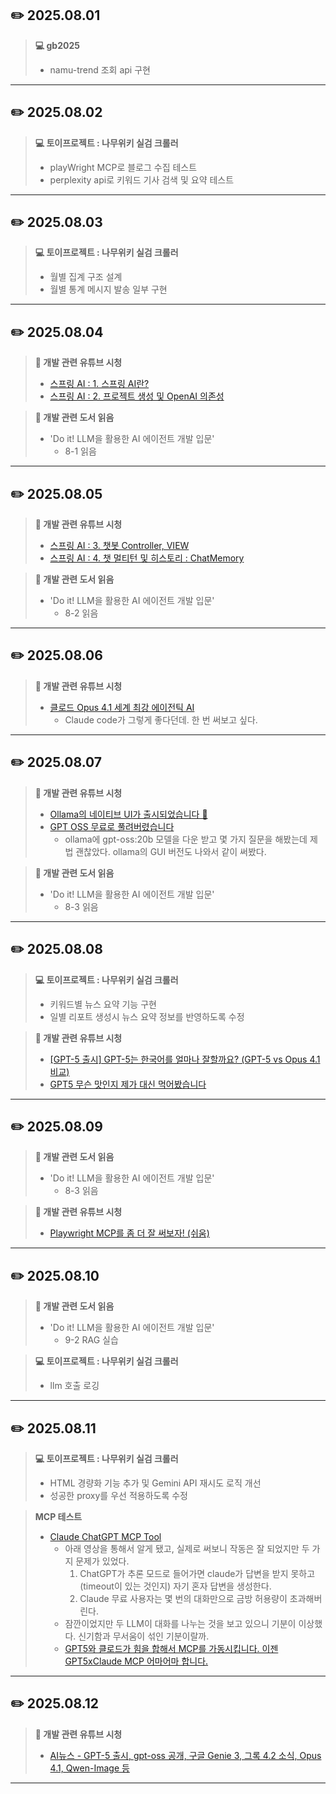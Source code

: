 ## ✏️ 2025.08.01  
> **💻 gb2025**
>   - namu-trend 조회 api 구현

---

## ✏️ 2025.08.02
> **💻 토이프로젝트 : 나무위키 실검 크롤러**
>   - playWright MCP로 블로그 수집 테스트
>   - perplexity api로 키워드 기사 검색 및 요약 테스트

---

## ✏️ 2025.08.03
> **💻 토이프로젝트 : 나무위키 실검 크롤러**
>   - 월별 집계 구조 설계
>   - 월별 통계 메시지 발송 일부 구현

---

## ✏️ 2025.08.04
> **📖 개발 관련 유튜브 시청**
>   - [스프링 AI : 1. 스프링 AI란?](https://youtu.be/-g6goXtCilM?si=43XdK-aIvb_HoL5c)
>   - [스프링 AI : 2. 프로젝트 생성 및 OpenAI 의존성](https://youtu.be/up4TrRvLI-E?si=XL8N2DMTge2eVuoX)

> **📖 개발 관련 도서 읽음**
>   - 'Do it! LLM을 활용한 AI 에이전트 개발 입문'
>       - 8-1 읽음

---

## ✏️ 2025.08.05
> **📖 개발 관련 유튜브 시청**
>   - [스프링 AI : 3. 챗봇 Controller, VIEW](https://youtu.be/SUwmtUjTArw?si=-Co8_P3cVEzOZyxc)
>   - [스프링 AI : 4. 챗 멀티턴 및 히스토리 : ChatMemory](https://youtu.be/mODouW9WaSE?si=aW9N6jmWppxFvhii)

> **📖 개발 관련 도서 읽음**
>   - 'Do it! LLM을 활용한 AI 에이전트 개발 입문'
>       - 8-2 읽음

---

## ✏️ 2025.08.06
> **📖 개발 관련 유튜브 시청**
>   - [클로드 Opus 4.1 세계 최강 에이전틱 AI](https://youtu.be/jFci-l6wvOU?si=y4JV4zkReXhVbvQX)
>       - Claude code가 그렇게 좋다던데. 한 번 써보고 싶다.

---

## ✏️ 2025.08.07
> **📖 개발 관련 유튜브 시청**
>   - [Ollama의 네이티브 UI가 출시되었습니다 💖](https://youtu.be/0nO5Gm_6HYo?si=3ZzDLF8j0WyJfxfX)
>   - [GPT OSS 무료로 풀려버렸습니다](https://youtu.be/m13q34Pgi5o?si=gewChBofq_Gf89H3)
>       - ollama에 gpt-oss:20b 모델을 다운 받고 몇 가지 질문을 해봤는데 제법 괜찮았다. ollama의 GUI 버전도 나와서 같이 써봤다.

> **📖 개발 관련 도서 읽음**
>   - 'Do it! LLM을 활용한 AI 에이전트 개발 입문'
>       - 8-3 읽음

---

## ✏️ 2025.08.08
> **💻 토이프로젝트 : 나무위키 실검 크롤러**
>   - 키워드별 뉴스 요약 기능 구현
>   - 일별 리포트 생성시 뉴스 요약 정보를 반영하도록 수정

> **📖 개발 관련 유튜브 시청**
>   - [[GPT-5 출시] GPT-5는 한국어를 얼마나 잘할까요? (GPT-5 vs Opus 4.1 비교)](https://youtu.be/24TJSXIy-3M?si=dFapp-2NJuRn73wA)
>   - [GPT5 무슨 맛인지 제가 대신 먹어봤습니다](https://youtu.be/0SgyLti1nzU?si=jnJOxMNthRjUcjbG)

---

## ✏️ 2025.08.09
> **📖 개발 관련 도서 읽음**
>   - 'Do it! LLM을 활용한 AI 에이전트 개발 입문'
>       - 8-3 읽음

> **📖 개발 관련 유튜브 시청**
>   - [Playwright MCP를 좀 더 잘 써보자! (쉬움)](https://youtu.be/FZekDTClW48?si=u1j5ipaEiIZrdB_F)

---

## ✏️ 2025.08.10
> **📖 개발 관련 도서 읽음**
>   - 'Do it! LLM을 활용한 AI 에이전트 개발 입문'
>       - 9-2 RAG 실습

> **💻 토이프로젝트 : 나무위키 실검 크롤러**
>   - llm 호출 로깅

---

## ✏️ 2025.08.11
> **💻 토이프로젝트 : 나무위키 실검 크롤러**
>   - HTML 경량화 기능 추가 및 Gemini API 재시도 로직 개선
>   - 성공한 proxy를 우선 적용하도록 수정

> **MCP 테스트**
>   - [Claude ChatGPT MCP Tool](https://github.com/syedazharmbnr1/claude-chatgpt-mcp)
>       - 아래 영상을 통해서 알게 됐고, 실제로 써보니 작동은 잘 되었지만 두 가지 문제가 있었다.
>           1. ChatGPT가 추론 모드로 들어가면 claude가 답변을 받지 못하고 (timeout이 있는 것인지) 자기 혼자 답변을 생성한다.
>           2. Claude 무료 사용자는 몇 번의 대화만으로 금방 허용량이 초과해버린다.
>       - 잠깐이었지만 두 LLM이 대화를 나누는 것을 보고 있으니 기분이 이상했다. 신기함과 무서움이 섞인 기분이랄까.
>       - [GPT5와 클로드가 힘을 합해서 MCP를 가동시킵니다. 이젠 GPT5xClaude MCP 어마어마 합니다.](https://youtu.be/DUobtMbPCpE?si=xrv6XCPIb33uwORO)

---

## ✏️ 2025.08.12
> **📖 개발 관련 유튜브 시청**
>   - [AI뉴스 - GPT-5 출시, gpt-oss 공개, 구글 Genie 3, 그록 4.2 소식, Opus 4.1, Qwen-Image 등](https://youtu.be/xl-g_zsoB-U?si=-KRnvXspgsqBA-as)

---
